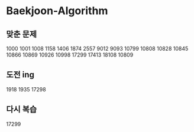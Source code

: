 # Baekjoon-Algorithm

## 맞춘 문제
1000 1001 1008 1158 1406 1874 2557 9012 9093 10799 10808 10828 10845 10866 10869 10926 10998 17299 17413 18108 10809

## 도전 ing
1918 1935 17298

## 다시 복습
17299
